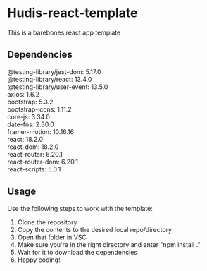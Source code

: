 # Hudis-react-template

This is a barebones react app template

## Dependencies

  @testing-library/jest-dom: 5.17.0  
  @testing-library/react: 13.4.0  
  @testing-library/user-event: 13.5.0  
  axios: 1.6.2  
  bootstrap: 5.3.2  
  bootstrap-icons: 1.11.2  
  core-js: 3.34.0  
  date-fns: 2.30.0  
  framer-motion: 10.16.16  
  react: 18.2.0  
  react-dom: 18.2.0  
  react-router: 6.20.1  
  react-router-dom: 6.20.1  
  react-scripts: 5.0.1  

## Usage

Use the following steps to work with the template:

1. Clone the repository
2. Copy the contents to the desired local repo/directory
3. Open that folder in VSC
4. Make sure you're in the right directory and enter "npm install ."
5. Wait for it to download the dependencies
6. Happy coding!

